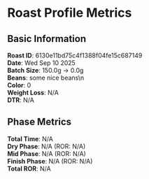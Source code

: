 # Roast Profile Metrics

## Basic Information
**Roast ID**: 6130e11bd75c4f1388f04fe15c687149  
**Date**: Wed Sep 10 2025  
**Batch Size**: 150.0g → 0.0g  
**Beans**: some nice beans\n  
**Color**: 0  
**Weight Loss**: N/A  
**DTR**: N/A  

## Phase Metrics
**Total Time**: N/A  
**Dry Phase**: N/A (ROR: N/A)  
**Mid Phase**: N/A (ROR: N/A)  
**Finish Phase**: N/A (ROR: N/A)  
**Total ROR**: N/A  
